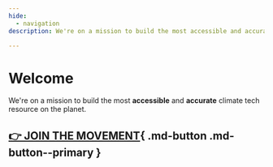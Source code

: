 ```yaml
---
hide:
  - navigation
description: We're on a mission to build the most accessible and accurate climate tech resource on the planet.

---
```

# Welcome

We're on a mission to build the most **accessible** and **accurate** climate tech resource on the planet.

[👉 JOIN THE MOVEMENT](../solutions){ .md-button .md-button--primary }
---

<script src="https://climateclock.world/widget-v2.js" async></script>
<climate-clock />

<!-- !!! example "Our top priorities" -->
